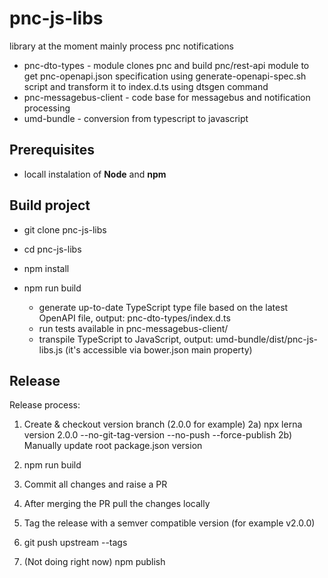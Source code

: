 # pnc-js-libs

library at the moment mainly process pnc notifications
- pnc-dto-types - module clones pnc and build pnc/rest-api module to get pnc-openapi.json 
                  specification using generate-openapi-spec.sh script and transform it to index.d.ts using dtsgen command
- pnc-messagebus-client - code base for messagebus and notification processing
- umd-bundle - conversion from typescript to javascript

## Prerequisites

- locall instalation of **Node** and **npm**

## Build project
- git clone <repository> pnc-js-libs
- cd pnc-js-libs
- npm install

- npm run build
  - generate up-to-date TypeScript type file based on the latest OpenAPI file, output: pnc-dto-types/index.d.ts
  - run tests available in pnc-messagebus-client/
  - transpile TypeScript to JavaScript, output: umd-bundle/dist/pnc-js-libs.js (it's accessible via bower.json main property)

## Release
Release process:
 1) Create & checkout version branch (2.0.0 for example)
 2a) npx lerna version 2.0.0 --no-git-tag-version --no-push --force-publish
 2b) Manually update root package.json version
 3) npm run build
 4) Commit all changes and raise a PR
 5) After merging the PR pull the changes locally
 6) Tag the release with a semver compatible version (for example v2.0.0)
 7) git push upstream --tags

 8) (Not doing right now) npm publish
